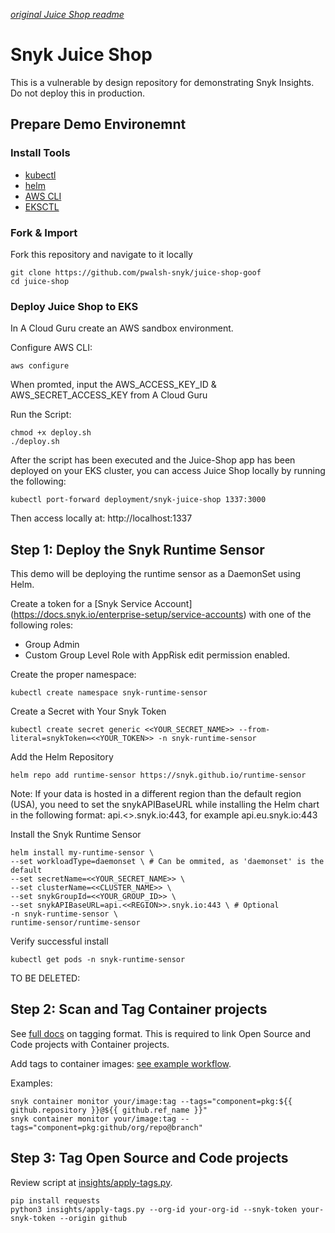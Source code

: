 *[original Juice Shop readme](./JUICESHOP_README.md)*

# Snyk Juice Shop

This is a vulnerable by design repository for demonstrating Snyk Insights. Do not deploy this in production.

## Prepare Demo Environemnt

### Install Tools

- [kubectl](https://kubernetes.io/docs/tasks/tools/#kubectl)
- [helm](https://helm.sh/docs/intro/install/)
- [AWS CLI](https://docs.aws.amazon.com/cli/latest/userguide/getting-started-install.html)
- [EKSCTL](https://formulae.brew.sh/formula/eksctl)

### Fork & Import

Fork this repository and navigate to it locally

```
git clone https://github.com/pwalsh-snyk/juice-shop-goof
cd juice-shop
```

### Deploy Juice Shop to EKS

In A Cloud Guru create an AWS sandbox environment.

Configure AWS CLI:

```
aws configure
```
When promted, input the AWS_ACCESS_KEY_ID & AWS_SECRET_ACCESS_KEY from A Cloud Guru

Run the Script:

```
chmod +x deploy.sh
./deploy.sh
```

After the script has been executed and the Juice-Shop app has been deployed on your EKS cluster, you can access Juice Shop locally by running the following:

```
kubectl port-forward deployment/snyk-juice-shop 1337:3000
```
Then access locally at: http://localhost:1337

## Step 1: Deploy the Snyk Runtime Sensor

This demo will be deploying the runtime sensor as a DaemonSet using Helm. 

Create a token for a [Snyk Service Account] (https://docs.snyk.io/enterprise-setup/service-accounts) with one of the following roles:

- Group Admin
- Custom Group Level Role with AppRisk edit permission enabled.

Create the proper namespace:
```
kubectl create namespace snyk-runtime-sensor
```

Create a Secret with Your Snyk Token
```
kubectl create secret generic <<YOUR_SECRET_NAME>> --from-literal=snykToken=<<YOUR_TOKEN>> -n snyk-runtime-sensor
```

Add the Helm Repository
```
helm repo add runtime-sensor https://snyk.github.io/runtime-sensor
```

Note: If your data is hosted in a different region than the default region (USA), you need to set the snykAPIBaseURL while installing the Helm chart in the following format: api.<<REGION>>.snyk.io:443, for example api.eu.snyk.io:443

Install the Snyk Runtime Sensor
```
helm install my-runtime-sensor \
--set workloadType=daemonset \ # Can be ommited, as 'daemonset' is the default
--set secretName=<<YOUR_SECRET_NAME>> \
--set clusterName=<<CLUSTER_NAME>> \
--set snykGroupId=<<YOUR_GROUP_ID>> \
--set snykAPIBaseURL=api.<<REGION>>.snyk.io:443 \ # Optional
-n snyk-runtime-sensor \
runtime-sensor/runtime-sensor
```

Verify successful install
```
kubectl get pods -n snyk-runtime-sensor
```

TO BE DELETED:



## Step 2: Scan and Tag Container projects

See [full docs](https://docs.snyk.io/manage-risk/snyk-apprisk/risk-based-prioritization-for-snyk-apprisk/prioritization-setup/prioritization-setup-associating-snyk-open-source-code-and-container-projects) on tagging format. This is required to link Open Source and Code projects with Container projects.

Add tags to container images: [see example workflow](./.github/workflows/container-build-and-test.yml#L35).

Examples:

```
snyk container monitor your/image:tag --tags="component=pkg:${{ github.repository }}@${{ github.ref_name }}"
snyk container monitor your/image:tag --tags="component=pkg:github/org/repo@branch"
```

## Step 3: Tag Open Source and Code projects

Review script at [insights/apply-tags.py](./insights/apply-tags.py).

```
pip install requests
python3 insights/apply-tags.py --org-id your-org-id --snyk-token your-snyk-token --origin github
```


